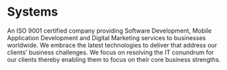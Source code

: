 # Systems
An ISO 9001 certified company providing Software Development, Mobile Application Development and Digital Marketing services to businesses worldwide. We embrace the latest technologies to deliver that address our clients’ business challenges. We focus on resolving the IT conundrum for our clients thereby enabling them to focus on their core business strengths.
